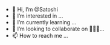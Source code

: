 - 👋 Hi, I’m @Satoshi
- 👀 I’m interested in ...
- 🌱 I’m currently learning ...
- 💞️ I’m looking to collaborate on 🦄👸🏻...
- 📫 How to reach me ...

<!---
DarkerWhit/DarkerWhit is a ✨ special ✨ repository because its `README.md` (this file) appears on your GitHub profile.
You can click the Preview link to take a look at your changes.
--->
